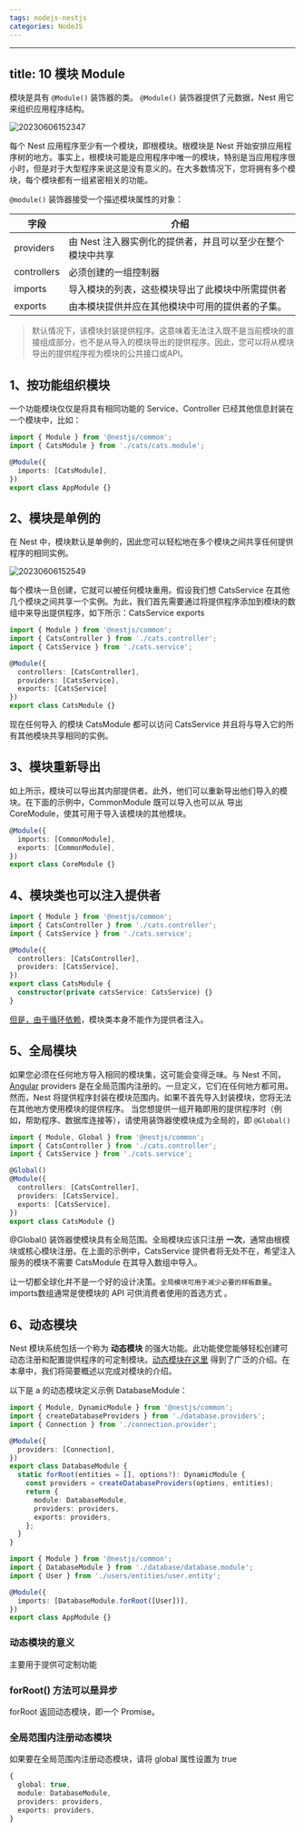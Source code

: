 ```yaml
---
tags: nodejs-nestjs
categories: NodeJS
---
```


---
title: 10 模块 Module
---

模块是具有 `@Module()` 装饰器的类。 `@Module()` 装饰器提供了元数据，Nest 用它来组织应用程序结构。

![20230606152347](http://s3.airtlab.com/blog/20230606152347.png)

每个 Nest 应用程序至少有一个模块，即根模块。根模块是 Nest 开始安排应用程序树的地方。事实上，根模块可能是应用程序中唯一的模块，特别是当应用程序很小时，但是对于大型程序来说这是没有意义的。在大多数情况下，您将拥有多个模块，每个模块都有一组紧密相关的功能。

`@module()` 装饰器接受一个描述模块属性的对象：

| 字段 | 介绍 |
| --- | --- |
| providers | 由 Nest 注入器实例化的提供者，并且可以至少在整个模块中共享 |
| controllers | 必须创建的一组控制器 |
| imports | 导入模块的列表，这些模块导出了此模块中所需提供者 |
| exports | 由本模块提供并应在其他模块中可用的提供者的子集。 |

> 默认情况下，该模块封装提供程序。这意味着无法注入既不是当前模块的直接组成部分，也不是从导入的模块导出的提供程序。因此，您可以将从模块导出的提供程序视为模块的公共接口或API。

## 1、按功能组织模块

一个功能模块仅仅是将具有相同功能的 Service、Controller 已经其他信息封装在一个模块中，比如：

```typescript
import { Module } from '@nestjs/common';
import { CatsModule } from './cats/cats.module';

@Module({
  imports: [CatsModule],
})
export class AppModule {}
```

## 2、模块是单例的
在 Nest 中，模块默认是单例的，因此您可以轻松地在多个模块之间共享任何提供程序的相同实例。

![20230606152549](http://s3.airtlab.com/blog/20230606152549.png)

每个模块一旦创建，它就可以被任何模块重用。假设我们想 CatsService 在其他几个模块之间共享一个实例。为此，我们首先需要通过将提供程序添加到模块的数组中来导出提供程序，如下所示：CatsService exports

```typescript
import { Module } from '@nestjs/common';
import { CatsController } from './cats.controller';
import { CatsService } from './cats.service';

@Module({
  controllers: [CatsController],
  providers: [CatsService],
  exports: [CatsService]
})
export class CatsModule {}
```

现在任何导入 的模块 CatsModule 都可以访问 CatsService 并且将与导入它的所有其他模块共享相同的实例。

## 3、模块重新导出

如上所示，模块可以导出其内部提供者。此外，他们可以重新导出他们导入的模块。在下面的示例中，CommonModule 既可以导入也可以从 导出 CoreModule，使其可用于导入该模块的其他模块。

```typescript
@Module({
  imports: [CommonModule],
  exports: [CommonModule],
})
export class CoreModule {}
```

## 4、模块类也可以注入提供者

```typescript
import { Module } from '@nestjs/common';
import { CatsController } from './cats.controller';
import { CatsService } from './cats.service';

@Module({
  controllers: [CatsController],
  providers: [CatsService],
})
export class CatsModule {
  constructor(private catsService: CatsService) {}
}
```

[但是，由于循环依赖](https://docs.nestjs.com/fundamentals/circular-dependency)，模块类本身不能作为提供者注入。

## 5、全局模块

如果您必须在任何地方导入相同的模块集，这可能会变得乏味。与 Nest 不同，[Angular](https://angular.io/) providers 是在全局范围内注册的。一旦定义，它们在任何地方都可用。然而，Nest 将提供程序封装在模块范围内。如果不首先导入封装模块，您将无法在其他地方使用模块的提供程序。
当您想提供一组开箱即用的提供程序时（例如，帮助程序、数据库连接等），请使用装饰器使模块成为全局的，即 `@Global()`

```typescript
import { Module, Global } from '@nestjs/common';
import { CatsController } from './cats.controller';
import { CatsService } from './cats.service';

@Global()
@Module({
  controllers: [CatsController],
  providers: [CatsService],
  exports: [CatsService],
})
export class CatsModule {}
```

@Global() 装饰器使模块具有全局范围。全局模块应该只注册 **一次**，通常由根模块或核心模块注册。在上面的示例中，CatsService 提供者将无处不在，希望注入服务的模块不需要 CatsModule 在其导入数组中导入。

让一切都全球化并不是一个好的设计决策。`全局模块可用于减少必要的样板数量`。imports数组通常是使模块的 API 可供消费者使用的首选方式 。

## 6、动态模块

Nest 模块系统包括一个称为 **动态模块** 的强大功能。此功能使您能够轻松创建可动态注册和配置提供程序的可定制模块。[动态模块在这里](https://docs.nestjs.com/fundamentals/dynamic-modules) 得到了广泛的介绍。在本章中，我们将简要概述以完成对模块的介绍。

以下是 a 的动态模块定义示例 DatabaseModule：

```typescript
import { Module, DynamicModule } from '@nestjs/common';
import { createDatabaseProviders } from './database.providers';
import { Connection } from './connection.provider';

@Module({
  providers: [Connection],
})
export class DatabaseModule {
  static forRoot(entities = [], options?): DynamicModule {
    const providers = createDatabaseProviders(options, entities);
    return {
      module: DatabaseModule,
      providers: providers,
      exports: providers,
    };
  }
}
```

```typescript
import { Module } from '@nestjs/common';
import { DatabaseModule } from './database/database.module';
import { User } from './users/entities/user.entity';

@Module({
  imports: [DatabaseModule.forRoot([User])],
})
export class AppModule {}
```

### 动态模块的意义
主要用于提供可定制功能

### forRoot() 方法可以是异步
forRoot 返回动态模块，即一个 Promise。

### 全局范围内注册动态模块
如果要在全局范围内注册动态模块，请将 global 属性设置为 true
```typescript
{
  global: true,
  module: DatabaseModule,
  providers: providers,
  exports: providers,
}
```
